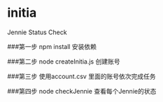 # initia
Jennie Status Check 

###第一步 npm install 安装依赖

###第二步 node createInitia.js 创建账号

###第三步 使用account.csv 里面的账号依次完成任务

###第四步 node checkJennie 查看每个Jennie的状态
